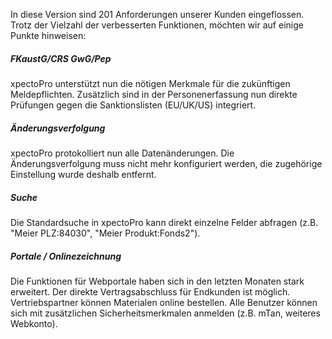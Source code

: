 In diese Version sind 201 Anforderungen unserer Kunden eingeflossen.
Trotz der Vielzahl der verbesserten Funktionen, möchten wir auf einige Punkte hinweisen:

##### FKaustG/CRS GwG/Pep

xpectoPro unterstützt nun die nötigen Merkmale für die zukünftigen Meldepflichten. Zusätzlich sind in der Personenerfassung nun direkte Prüfungen gegen die Sanktionslisten (EU/UK/US) integriert.

##### Änderungsverfolgung

xpectoPro protokolliert nun alle Datenänderungen. Die Änderungsverfolgung muss nicht mehr konfiguriert werden, die zugehörige Einstellung wurde deshalb entfernt.

##### Suche

Die Standardsuche in xpectoPro kann direkt einzelne Felder abfragen (z.B. "Meier PLZ:84030", "Meier Produkt:Fonds2").

##### Portale / Onlinezeichnung

Die Funktionen für Webportale haben sich in den letzten Monaten stark erweitert. Der direkte Vertragsabschluss für Endkunden ist möglich. Vertriebspartner können Materialen online bestellen. Alle Benutzer können sich mit zusätzlichen Sicherheitsmerkmalen anmelden (z.B. mTan, weiteres Webkonto).
